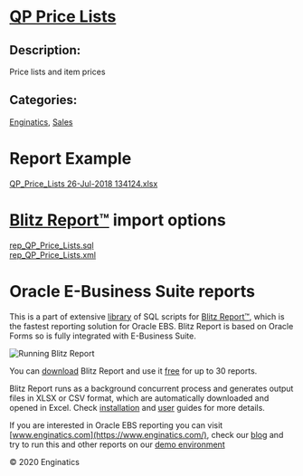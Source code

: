 # [QP Price Lists](https://www.enginatics.com/reports/qp-price-lists/)
## Description: 
Price lists and item prices
## Categories: 
[Enginatics](https://www.enginatics.com/library/?pg=1&category[]=Enginatics), [Sales](https://www.enginatics.com/library/?pg=1&category[]=Sales)
# Report Example
[QP_Price_Lists 26-Jul-2018 134124.xlsx](https://www.enginatics.com/example/qp-price-lists/)
# [Blitz Report™](https://www.enginatics.com/blitz-report/) import options
[rep_QP_Price_Lists.sql](https://www.enginatics.com/export/qp-price-lists/)\
[rep_QP_Price_Lists.xml](https://www.enginatics.com/xml/qp-price-lists/)
# Oracle E-Business Suite reports

This is a part of extensive [library](https://www.enginatics.com/library/) of SQL scripts for [Blitz Report™](https://www.enginatics.com/blitz-report/), which is the fastest reporting solution for Oracle EBS. Blitz Report is based on Oracle Forms so is fully integrated with E-Business Suite. 

![Running Blitz Report](https://www.enginatics.com/wp-content/uploads/2018/01/Running-blitz-report.png) 

You can [download](https://www.enginatics.com/download/) Blitz Report and use it [free](https://www.enginatics.com/pricing/) for up to 30 reports. 

Blitz Report runs as a background concurrent process and generates output files in XLSX or CSV format, which are automatically downloaded and opened in Excel. Check [installation](https://www.enginatics.com/installation-guide/) and [user](https://www.enginatics.com/user-guide/) guides for more details.

If you are interested in Oracle EBS reporting you can visit [www.enginatics.com](https://www.enginatics.com/), check our [blog](https://www.enginatics.com/blog/) and try to run this and other reports on our [demo environment](http://demo.enginatics.com/)

© 2020 Enginatics